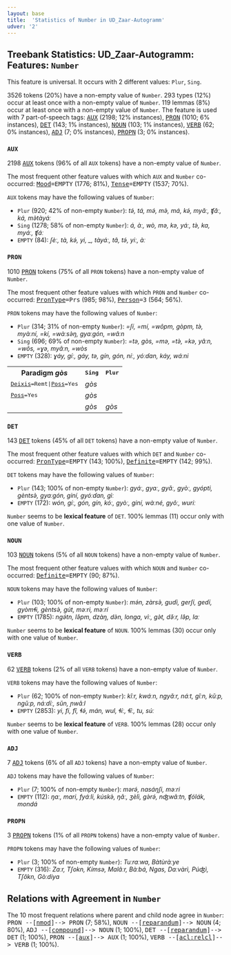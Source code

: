 ```yaml
---
layout: base
title:  'Statistics of Number in UD_Zaar-Autogramm'
udver: '2'
---
```


## Treebank Statistics: UD_Zaar-Autogramm: Features: `Number`

This feature is universal.
It occurs with 2 different values: `Plur`, `Sing`.

3526 tokens (20%) have a non-empty value of `Number`.
293 types (12%) occur at least once with a non-empty value of `Number`.
119 lemmas (8%) occur at least once with a non-empty value of `Number`.
The feature is used with 7 part-of-speech tags: <tt><a href="say_autogramm-pos-AUX.html">AUX</a></tt> (2198; 12% instances), <tt><a href="say_autogramm-pos-PRON.html">PRON</a></tt> (1010; 6% instances), <tt><a href="say_autogramm-pos-DET.html">DET</a></tt> (143; 1% instances), <tt><a href="say_autogramm-pos-NOUN.html">NOUN</a></tt> (103; 1% instances), <tt><a href="say_autogramm-pos-VERB.html">VERB</a></tt> (62; 0% instances), <tt><a href="say_autogramm-pos-ADJ.html">ADJ</a></tt> (7; 0% instances), <tt><a href="say_autogramm-pos-PROPN.html">PROPN</a></tt> (3; 0% instances).

### `AUX`

2198 <tt><a href="say_autogramm-pos-AUX.html">AUX</a></tt> tokens (96% of all `AUX` tokens) have a non-empty value of `Number`.

The most frequent other feature values with which `AUX` and `Number` co-occurred: <tt><a href="say_autogramm-feat-Mood.html">Mood</a></tt><tt>=EMPTY</tt> (1776; 81%), <tt><a href="say_autogramm-feat-Tense.html">Tense</a></tt><tt>=EMPTY</tt> (1537; 70%).

`AUX` tokens may have the following values of `Number`:

* `Plur` (920; 42% of non-empty `Number`): <em>tə́, tá, mə́, mə̀, má, kə́, myǎː, ʧǎː, ká, mə̀tàyáː</em>
* `Sing` (1278; 58% of non-empty `Number`): <em>á, àː, wò, mə, kə, yáː, tə̀, ka, myáː, ʧáː</em>
* `EMPTY` (84): <em>ʃèː, tà, kə́, yi, _, tàyáː, tâ, tə́, yiː, àː</em>

### `PRON`

1010 <tt><a href="say_autogramm-pos-PRON.html">PRON</a></tt> tokens (75% of all `PRON` tokens) have a non-empty value of `Number`.

The most frequent other feature values with which `PRON` and `Number` co-occurred: <tt><a href="say_autogramm-feat-PronType.html">PronType</a></tt><tt>=Prs</tt> (985; 98%), <tt><a href="say_autogramm-feat-Person.html">Person</a></tt><tt>=3</tt> (564; 56%).

`PRON` tokens may have the following values of `Number`:

* `Plur` (314; 31% of non-empty `Number`): <em>=ʃí, =mí, =wôpm, gòpm, tə̀, myàːní, =kí, =wàːsə̀ŋ, gyaːgón, =wâːn</em>
* `Sing` (696; 69% of non-empty `Number`): <em>=tə, gòs, =mə, =tə̀, =kə, yâːn, =wôs, =ɣə, myâːn, =wòs</em>
* `EMPTY` (328): <em>ɣáy, gíː, gáy, tə, gín, gón, níː, yóːɗan, káy, wáːni</em>

<table>
  <tr><th>Paradigm <i>gòs</i></th><th><tt>Sing</tt></th><th><tt>Plur</tt></th></tr>
  <tr><td><tt><tt><a href="say_autogramm-feat-Deixis.html">Deixis</a></tt><tt>=Remt</tt>|<tt><a href="say_autogramm-feat-Poss.html">Poss</a></tt><tt>=Yes</tt></tt></td><td><em>gòs</em></td><td></td></tr>
  <tr><td><tt><tt><a href="say_autogramm-feat-Poss.html">Poss</a></tt><tt>=Yes</tt></tt></td><td><em>gòs</em></td><td></td></tr>
  <tr><td><tt></tt></td><td><em>gòs</em></td><td><em>gòs</em></td></tr>
</table>

### `DET`

143 <tt><a href="say_autogramm-pos-DET.html">DET</a></tt> tokens (45% of all `DET` tokens) have a non-empty value of `Number`.

The most frequent other feature values with which `DET` and `Number` co-occurred: <tt><a href="say_autogramm-feat-PronType.html">PronType</a></tt><tt>=EMPTY</tt> (143; 100%), <tt><a href="say_autogramm-feat-Definite.html">Definite</a></tt><tt>=EMPTY</tt> (142; 99%).

`DET` tokens may have the following values of `Number`:

* `Plur` (143; 100% of non-empty `Number`): <em>gyáː, gyaː, gyǎː, gyòː, gyópti, gèntsə̀, gyaːgón, giní, gyóːɗan, gìː</em>
* `EMPTY` (172): <em>wón, gíː, gón, gín, kóː, gyòː, giní, wàːné, gyôː, wuriː</em>

`Number` seems to be **lexical feature** of `DET`. 100% lemmas (11) occur only with one value of `Number`.

### `NOUN`

103 <tt><a href="say_autogramm-pos-NOUN.html">NOUN</a></tt> tokens (5% of all `NOUN` tokens) have a non-empty value of `Number`.

The most frequent other feature values with which `NOUN` and `Number` co-occurred: <tt><a href="say_autogramm-feat-Definite.html">Definite</a></tt><tt>=EMPTY</tt> (90; 87%).

`NOUN` tokens may have the following values of `Number`:

* `Plur` (103; 100% of non-empty `Number`): <em>mə́n, zàrsə̀, guɗi, gerʃí, geɗí, gyòmɬì, gèntsə̀, gút, məːri, məːrí</em>
* `EMPTY` (1785): <em>ngə́tn, lə̌pm, dzàŋ, də̀n, longa, vìː, gə̀t, də̌ːr, lə̂p, laː</em>

`Number` seems to be **lexical feature** of `NOUN`. 100% lemmas (30) occur only with one value of `Number`.

### `VERB`

62 <tt><a href="say_autogramm-pos-VERB.html">VERB</a></tt> tokens (2% of all `VERB` tokens) have a non-empty value of `Number`.

`VERB` tokens may have the following values of `Number`:

* `Plur` (62; 100% of non-empty `Number`): <em>kǐːr, kwáːn, ngyǎːr, náːt, gǐːn, kǔːp, ngǔːp, náːɗíː, sǔn, ɲwǎːl</em>
* `EMPTY` (2853): <em>yi, fi, fî, ɬə́, mán, wul, ɬíː, ɬǐː, tu, súː</em>

`Number` seems to be **lexical feature** of `VERB`. 100% lemmas (28) occur only with one value of `Number`.

### `ADJ`

7 <tt><a href="say_autogramm-pos-ADJ.html">ADJ</a></tt> tokens (6% of all `ADJ` tokens) have a non-empty value of `Number`.

`ADJ` tokens may have the following values of `Number`:

* `Plur` (7; 100% of non-empty `Number`): <em>mərə́, nasáŋʃi, məːri</em>
* `EMPTY` (112): <em>ŋaː, mari, fyáːli, kúskə̀, ŋǎː, ʒèlì, gə̀rə́, nʤwâːtn, ʧólák, mondá</em>

### `PROPN`

3 <tt><a href="say_autogramm-pos-PROPN.html">PROPN</a></tt> tokens (1% of all `PROPN` tokens) have a non-empty value of `Number`.

`PROPN` tokens may have the following values of `Number`:

* `Plur` (3; 100% of non-empty `Number`): <em>Tuːraːwa, Bàtùràːye</em>
* `EMPTY` (316): <em>Zaːr, Tʃokn, Kímsə, Malâːr, Bàːbá, Ngas, Daːvàrì, Púʤì, Tʃôkn, Gòːdiya</em>

## Relations with Agreement in `Number`

The 10 most frequent relations where parent and child node agree in `Number`:
<tt>PRON --[<tt><a href="say_autogramm-dep-nmod.html">nmod</a></tt>]--> PRON</tt> (7; 58%),
<tt>NOUN --[<tt><a href="say_autogramm-dep-reparandum.html">reparandum</a></tt>]--> NOUN</tt> (4; 80%),
<tt>ADJ --[<tt><a href="say_autogramm-dep-compound.html">compound</a></tt>]--> NOUN</tt> (1; 100%),
<tt>DET --[<tt><a href="say_autogramm-dep-reparandum.html">reparandum</a></tt>]--> DET</tt> (1; 100%),
<tt>PRON --[<tt><a href="say_autogramm-dep-aux.html">aux</a></tt>]--> AUX</tt> (1; 100%),
<tt>VERB --[<tt><a href="say_autogramm-dep-acl-relcl.html">acl:relcl</a></tt>]--> VERB</tt> (1; 100%).

